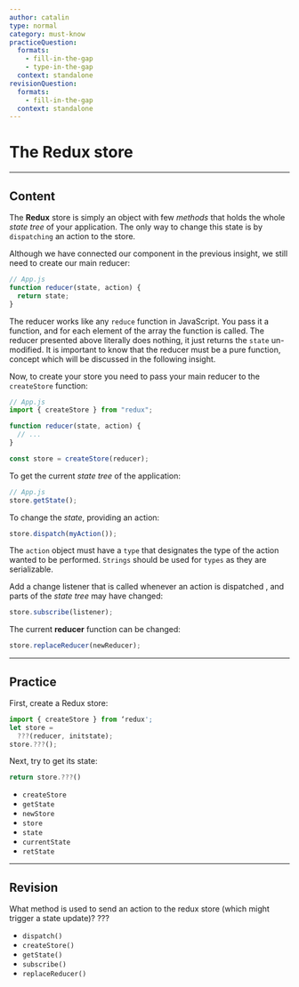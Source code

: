 ```yaml
---
author: catalin
type: normal
category: must-know
practiceQuestion:
  formats:
    - fill-in-the-gap
    - type-in-the-gap
  context: standalone
revisionQuestion:
  formats:
    - fill-in-the-gap
  context: standalone
---
```


# The Redux store


---

## Content

The **Redux** store is simply an object with few *methods* that holds the whole *state tree* of your application. The only way to change this state is by `dispatching` an action to the store.

Although we have connected our component in the previous insight, we still need to create our main reducer:

```js
// App.js
function reducer(state, action) {
  return state;
}
```

The reducer works like any `reduce` function in JavaScript. You pass it a function, and for each element of the array the function is called. The reducer presented above literally does nothing, it just returns the `state` un-modified. It is important to know that the reducer must be a pure function, concept which will be discussed in the following insight.

Now, to create your store you need to pass your main reducer to the `createStore` function:

```js
// App.js
import { createStore } from "redux";

function reducer(state, action) {
  // ...
}

const store = createStore(reducer);
```

To get the current *state tree* of the application:

```js
// App.js
store.getState();
```

To change the *state*, providing an action:

```javascript
store.dispatch(myAction());
```

The `action` object must have a `type` that designates the type of the action wanted to be performed. `Strings` should be used for `types` as they are serializable.

Add a change listener that is called whenever an action is dispatched , and parts of the *state tree* may have changed:

```javascript
store.subscribe(listener);
```

The current **reducer** function can be changed:

```javascript
store.replaceReducer(newReducer);
```


---

## Practice

First, create a Redux store:

```js
import { createStore } from ‘redux';
let store =
  ???(reducer, initstate);
store.???();
```

Next, try to get its state:

```js
return store.???()
```

- `createStore`
- `getState`
- `newStore`
- `store`
- `state`
- `currentState`
- `retState`


---

## Revision

What method is used to send an action to the redux store (which might trigger a state update)?
???

- `dispatch()`
- `createStore()`
- `getState()`
- `subscribe()`
- `replaceReducer()`
